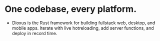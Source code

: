 # One codebase, every platform.
- Dioxus is the Rust framework for building fullstack web, desktop, and mobile apps. Iterate with live hotreloading, add server functions, and deploy in record time.
